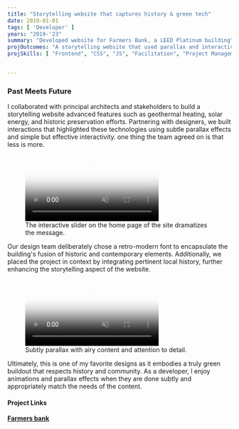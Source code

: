 ```yaml
---
title: "Storytelling website that captures history & green tech"
date: 2019-01-01
tags: [ 'Developer' ]
years: "2019-'23"
summary: "Developed website for Farmers Bank, a LEED Platinum building"
projOutcomes: "A storytelling website that used parallax and interactivity to tell the history of a LEED Platinum building."
projSkills: [ "Frontend", "CSS", "JS", "Facilitation", "Project Management"  ]


---
```


### Past Meets Future

I collaborated with principal architects and stakeholders to build a storytelling website  advanced features such as geothermal heating, solar energy, and historic preservation efforts. Partnering with designers, we built interactions that highlighted these technologies using subtle parallax effects and simple but effective interactivity. one thing the team agreed on is that less is more. 

<figure>
<video autoplay loop muted playsinline poster="/farmers-bank-slider-cover.webp">
  <source src="/farmers-bank-slider.mp4" type="video/mp4">
</video>
<figcaption>The interactive slider on the home page of the site dramatizes the message.</figcaption>
</figure>

Our design team deliberately chose a retro-modern font to encapsulate the building's fusion of historic and contemporary elements. Additionally, we placed the project in context by integrating pertinent local history, further enhancing the storytelling aspect of the website.

<figure>
<video autoplay loop muted playsinline poster="/farmers-bank-green-cover.webp">
  <source src="/farmers-bank-green.mp4" type="video/mp4">
</video>
<figcaption>Subtly parallax with airy content and attention to detail.</figcaption>
</figure>

Ultimately, this is one of my favorite designs as it embodies a truly green buildout that respects history and community. As a developer, I enjoy animations and parallax effects when they are done subtly and appropriately match the needs of the content. 

#### Project Links

**[Farmers bank](https://bentlyfarmersbank.com/)**